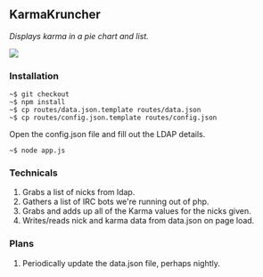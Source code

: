 ## KarmaKruncher
_Displays karma in a pie chart and list._

![](https://api.monosnap.com/image/download?id=zPuNpf9MBg192odT6k5mvL0sY)

### Installation
	~$ git checkout
	~$ npm install
	~$ cp routes/data.json.template routes/data.json
	~$ cp routes/config.json.template routes/config.json


Open the config.json file and fill out the LDAP details.
	
	~$ node app.js

### Technicals
1. Grabs a list of nicks from ldap.
1. Gathers a list of IRC bots we're running out of php.
1. Grabs and adds up all of the Karma values for the nicks given.
1. Writes/reads nick and karma data from data.json on page load.

### Plans
1. Periodically update the data.json file, perhaps nightly.

